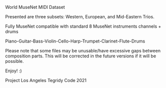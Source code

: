 World MuseNet MIDI Dataset

Presented are three subsets: Western, European, and Mid-Eastern Trios.

Fully MuseNet compatible with standard 8 MuseNet instruments channels + drums

Piano-Guitar-Bass-Violin-Cello-Harp-Trumpet-Clarinet-Flute-Drums

Please note that some files may be unusable/have excessive gaps between composition parts. This will be corrected in the future versions if it will be possible.

Enjoy! :)

Project Los Angeles
Tegridy Code 2021
